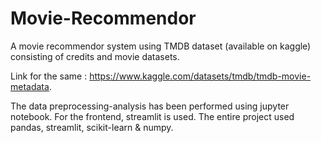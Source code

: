 # Movie-Recommendor

A movie recommendor system using TMDB dataset (available on kaggle) consisting of credits and movie datasets. 

Link for the same : https://www.kaggle.com/datasets/tmdb/tmdb-movie-metadata.

The data preprocessing-analysis has been performed using jupyter notebook. For the frontend, streamlit is used.
The entire project used pandas, streamlit, scikit-learn & numpy.
